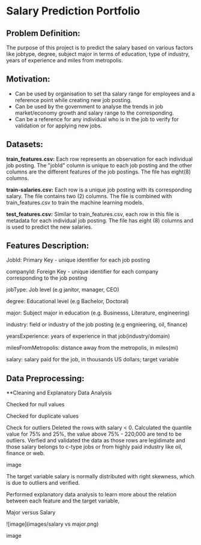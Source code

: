 # Salary Prediction Portfolio
## Problem Definition:
The purpose of this project is to predict the salary based on various factors like jobtype, degree, subject major in terms of education, type of industry, years of experience and miles from metropolis.

## Motivation:
 - Can be used by organisation to set tha salary range for employees and a reference point while creating new job posting.
 - Can be used by the government to analyse the trends in job market/economy growth and salary range to the corresponding.
 - Can be a reference for any individual who is in the job to verify for validation or for applying new jobs.

## Datasets:
**train_features.csv:** Each row represents an observation for each individual job posting. The "jobId" column is unique to each job posting and the other columns are the different features of the job postings. The file has eight(8) columns.

**train-salaries.csv:** Each row is a unique job posting with its corresponding salary. The file contains two (2) columns. The file is combined with train_features.csv to train the machine learning models.

**test_features.csv:** Similar to train_features.csv, each row in this file is metadata for each individual job posting. The file has eight (8) columns and is used to predict the new salaries.

## Features Description:

JobId: Primary Key - unique identifier for each job posting

companyId: Foreign Key - unique identifier for each company corresponding to the job posting

jobType: Job level (e.g janitor, manager, CEO)

degree: Educational level (e.g Bachelor, Doctoral)

major: Subject major in education (e.g. Businesss, Literature, engineering)

industry: field or industry of the job posting (e.g engnieering, oil, finance)

yearsExperience: years of experience in that job(industry/domain)

milesFromMetropolis: distance away from the metropolis, in miles(mi)

salary: salary paid for the job, in thousands US dollars; target variable

## Data Preprocessing:

**Cleaning and Explanatory Data Analysis

Checked for null values

Checked for duplicate values

Check for outliers Deleted the rows with salary < 0. Calculated the quantile value for 75% and 25%, the value above 75% - 220,000 are tend to be outliers. Verfied and validated the data as those rows are legidimate and those salary belongs to c-type jobs or from highly paid industry like oil, finance or web.

image

The target variable salary is normally distributed with right skewness, which is due to outliers and verified.

Performed explanatory data analysis to learn more about the relation between each feature and the target variable,

Major versus Salary

![image](images/salary vs major.png)

image

